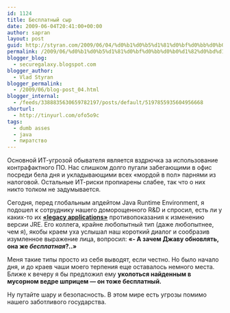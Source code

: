 ```yaml
---
id: 1124
title: Бесплатный сыр
date: 2009-06-04T20:41:00+00:00
author: sapran
layout: post
guid: http://styran.com/2009/06/04/%d0%b1%d0%b5%d1%81%d0%bf%d0%bb%d0%b0%d1%82%d0%bd%d1%8b%d0%b9-%d1%81%d1%8b%d1%80/
permalink: /2009/06/%d0%b1%d0%b5%d1%81%d0%bf%d0%bb%d0%b0%d1%82%d0%bd%d1%8b%d0%b9-%d1%81%d1%8b%d1%80/
blogger_blog:
  - securegalaxy.blogspot.com
blogger_author:
  - Vlad Styran
blogger_permalink:
  - /2009/06/blog-post_04.html
blogger_internal:
  - /feeds/3388835630659782197/posts/default/5197855935604956668
shorturl:
  - http://tinyurl.com/ofo5o9c
tags:
  - dumb asses
  - java
  - пиратство
---
```

Основной ИТ-угрозой обывателя является вздрючка за использование контрафактного ПО. Нас слишком долго пугали забегающими в офис посреди бела дня и укладывающими всех &#171;мордой в пол&#187; парнями из налоговой. Остальные ИТ-риски пропиарены слабее, так что о них никто толком не задумывается.

Сегодня, перед глобальным апдейтом Java Runtime Environment, я подошел к сотруднику нашего доморощенного R&D и спросил, есть ли у каких-то их <a style="font-weight: bold;" href="http://securegalaxy.blogspot.com/2009/05/blog-post_28.html">&#171;legacy applications&#187;</a> противопоказания к изменению версии JRE. Его коллега, крайне любопытный тип (даже любопытнее, чем я), якобы краем уха услышал наш короткий диалог и сообразив изумленное выражение лица, вопросил: <span style="font-weight: bold;">&#171;- А зачем Джаву обновлять, она же <span style="font-style: italic;">бесплатная</span>?..&#187;</span>

Меня такие типы просто из себя выводят, если честно. Но было начало дня, и до краев чаши моего терпения еще оставалось немного места. Ближе к вечеру я бы предложил ему <span style="font-weight: bold;">уколоться найденным в мусорном ведре шприцем &#8212; он тоже бесплатный.</span>

Ну путайте шару и безопасность. В этом мире есть угрозы помимо нашего заботливого государства.

<div class="addtoany_share_save_container addtoany_content_bottom">
  <div class="a2a_kit a2a_kit_size_32 addtoany_list a2a_target" id="wpa2a_17">
    <a class="a2a_button_facebook" href="http://www.addtoany.com/add_to/facebook?linkurl=https%3A%2F%2Fblog.styran.com%2F2009%2F06%2F%25d0%25b1%25d0%25b5%25d1%2581%25d0%25bf%25d0%25bb%25d0%25b0%25d1%2582%25d0%25bd%25d1%258b%25d0%25b9-%25d1%2581%25d1%258b%25d1%2580%2F&linkname=%D0%91%D0%B5%D1%81%D0%BF%D0%BB%D0%B0%D1%82%D0%BD%D1%8B%D0%B9%20%D1%81%D1%8B%D1%80" title="Facebook" rel="nofollow" target="_blank"></a><a class="a2a_button_twitter" href="http://www.addtoany.com/add_to/twitter?linkurl=https%3A%2F%2Fblog.styran.com%2F2009%2F06%2F%25d0%25b1%25d0%25b5%25d1%2581%25d0%25bf%25d0%25bb%25d0%25b0%25d1%2582%25d0%25bd%25d1%258b%25d0%25b9-%25d1%2581%25d1%258b%25d1%2580%2F&linkname=%D0%91%D0%B5%D1%81%D0%BF%D0%BB%D0%B0%D1%82%D0%BD%D1%8B%D0%B9%20%D1%81%D1%8B%D1%80" title="Twitter" rel="nofollow" target="_blank"></a><a class="a2a_button_google_plus" href="http://www.addtoany.com/add_to/google_plus?linkurl=https%3A%2F%2Fblog.styran.com%2F2009%2F06%2F%25d0%25b1%25d0%25b5%25d1%2581%25d0%25bf%25d0%25bb%25d0%25b0%25d1%2582%25d0%25bd%25d1%258b%25d0%25b9-%25d1%2581%25d1%258b%25d1%2580%2F&linkname=%D0%91%D0%B5%D1%81%D0%BF%D0%BB%D0%B0%D1%82%D0%BD%D1%8B%D0%B9%20%D1%81%D1%8B%D1%80" title="Google+" rel="nofollow" target="_blank"></a><a class="a2a_button_linkedin" href="http://www.addtoany.com/add_to/linkedin?linkurl=https%3A%2F%2Fblog.styran.com%2F2009%2F06%2F%25d0%25b1%25d0%25b5%25d1%2581%25d0%25bf%25d0%25bb%25d0%25b0%25d1%2582%25d0%25bd%25d1%258b%25d0%25b9-%25d1%2581%25d1%258b%25d1%2580%2F&linkname=%D0%91%D0%B5%D1%81%D0%BF%D0%BB%D0%B0%D1%82%D0%BD%D1%8B%D0%B9%20%D1%81%D1%8B%D1%80" title="LinkedIn" rel="nofollow" target="_blank"></a><a class="a2a_dd addtoany_share_save" href="https://www.addtoany.com/share"></a>
  </div>
</div>